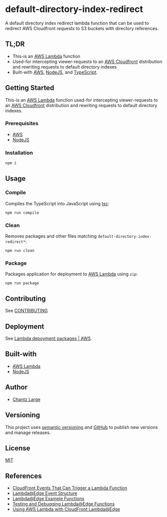 # default-directory-index-redirect

A default directory index redirect lambda function that can be used to redirect AWS Cloudfront requests to S3 buckets with directory references.

## TL;DR

- This-is an [AWS Lambda](https://aws.amazon.com/lambda/) function
- Used-for intercepting viewer-requests to an [AWS Cloudfront](https://aws.amazon.com/cloudfront/) distribution and rewriting requests to default directory indexes
- Built-with [AWS](https://aws.amazon.com/), [NodeJS](https://nodejs.org/), and [TypeScript](https:typescriptlang.org).

## Getting Started

This-is an [AWS Lambda](https://aws.amazon.com/lambda/) function used-for intercepting viewer-requests to an [AWS Cloudfront](https://aws.amazon.com/cloudfront/) distribution and rewriting requests to default directory indexes.

### Prerequisites

- [AWS](https://aws.amazon.com/)
- [NodeJS](https://nodejs.org/)

### Installation

```shell
npm i
```

## Usage

### Compile

Compiles the TypeScript into JavaScript using [tsc](https://www.npmjs.com/package/typescript):

```shell
npm run compile
```

### Clean

Removes packages and other files matching `default-directory-index-redirect*`:

```shell
npm run clean
```

### Package

Packages application for deployment to [AWS Lambda](https://aws.amazon.com/lambda/) using `zip`:

```shell
npm run package
```

## Contributing

See [CONTRIBUTING](./CONTRIBUTING.md)

## Deployment

See [Lambda depoyment packages | AWS](https://docs.aws.amazon.com/lambda/latest/dg/gettingstarted-package.html).

## Built-with

- [AWS Lambda](https://docs.aws.amazon.com/lambda)
- [NodeJS](https://nodejs.org/en/docs/)

## Author

- [Chantz Large](https://chantzlarge.com)

## Versioning

This project uses [semantic versioning](https://semver.org) and [GitHub](https://docs.github.com/en/repositories/releasing-projects-on-github/managing-releases-in-a-repository) to publish new versions and manage releases.

## License

[MIT](./LICENSE)

## References

- [CloudFront Events That Can Trigger a Lambda Function](https://docs.aws.amazon.com/AmazonCloudFront/latest/DeveloperGuide/lambda-cloudfront-trigger-events.html)
- [Lambda@Edge Event Structure](https://docs.aws.amazon.com/AmazonCloudFront/latest/DeveloperGuide/lambda-event-structure.html)
- [Lambda@Edge Example Functions](https://docs.aws.amazon.com/AmazonCloudFront/latest/DeveloperGuide/lambda-examples.html)
- [Testing and Debugging Lambda@Edge Functions](https://docs.aws.amazon.com/AmazonCloudFront/latest/DeveloperGuide/lambda-edge-testing-debugging.html)
- [Using AWS Lambda with CloudFront Lambda@Edge](https://docs.aws.amazon.com/lambda/latest/dg/lambda-edge.html)
